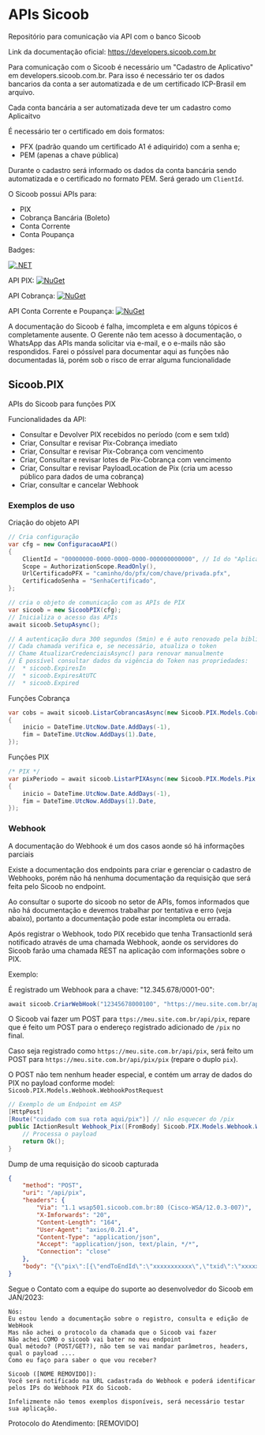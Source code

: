 
# APIs Sicoob
Repositório para comunicação via API com o banco Sicoob

Link da documentação oficial: https://developers.sicoob.com.br

Para comunicação com o Sicoob é necessário um "Cadastro de Aplicativo" em developers.sicoob.com.br. 
Para isso é necessário ter os dados bancarios da conta a ser automatizada e de um certificado ICP-Brasil em arquivo.

Cada conta bancária a ser automatizada deve ter um cadastro como Aplicaitvo

É necessário ter o certificado em dois formatos: 
* PFX (padrão quando um certificado A1 é adiquirido) com a senha e;
* PEM (apenas a chave pública)

Durante o cadastro será informado os dados da conta bancária sendo automatizada e o certificado no formato PEM. Será gerado um `ClientId`.

O Sicoob possui APIs para:
* PIX
* Cobrança Bancária (Boleto)
* Conta Corrente
* Conta Poupança

Badges:

[![.NET](https://github.com/SharpSistemas/SicoobAPI/actions/workflows/dotnet.yml/badge.svg)](https://github.com/SharpSistemas/SicoobAPI)

API PIX:
[![NuGet](https://buildstats.info/nuget/Sicoob.PIX)](https://www.nuget.org/packages/Sicoob.PIX)

API Cobrança: 
[![NuGet](https://buildstats.info/nuget/Sicoob.Cobranca)](https://www.nuget.org/packages/Sicoob.Cobranca)

API Conta Corrente e Poupança: 
[![NuGet](https://buildstats.info/nuget/Sicoob.Conta)](https://www.nuget.org/packages/Sicoob.Conta)

A documentação do Sicoob é falha, imcompleta e em alguns tópicos é completamente ausente.
O Gerente não tem acesso à documentação, o WhatsApp das APIs manda solicitar via e-mail, e o e-mails não são respondidos.
Farei o póssível para documentar aqui as funções não documentadas lá, porém sob o risco de errar alguma funcionalidade

## Sicoob.PIX

APIs do Sicoob para funções PIX

Funcionalidades da API:
* Consultar e Devolver PIX recebidos no período (com e sem txId)
* Criar, Consultar e revisar Pix-Cobrança imediato
* Criar, Consultar e revisar Pix-Cobrança com vencimento
* Criar, Consultar e revisar lotes de Pix-Cobrança com vencimento
* Criar, Consultar e revisar PayloadLocation de Pix (cria um acesso público para dados de uma cobrança)
* Criar, consultar e cancelar Webhook

### Exemplos de uso

Criação do objeto API

~~~C#
// Cria configuração
var cfg = new ConfiguracaoAPI()
{
    ClientId = "00000000-0000-0000-0000-000000000000", // Id do "Aplicativo" cadastrado em https://developers.sicoob.com.br
    Scope = AuthorizationScope.ReadOnly(),
    UrlCertificadoPFX = "caminho/do/pfx/com/chave/privada.pfx",
    CertificadoSenha = "SenhaCertificado",
};

// cria o objeto de comunicação com as APIs de PIX
var sicoob = new SicoobPIX(cfg);
// Inicializa o acesso das APIs
await sicoob.SetupAsync();

// A autenticação dura 300 segundos (5min) e é auto renovado pela biblioteca
// Cada chamada verifica e, se necessário, atualiza o token
// Chame AtualizarCredenciaisAsync() para renovar manualmente
// É possível consultar dados da vigência do Token nas propriedades:
//  * sicoob.ExpiresIn
//  * sicoob.ExpiresAtUTC
//  * sicoob.Expired
~~~

Funções Cobrança
~~~C#
var cobs = await sicoob.ListarCobrancasAsync(new Sicoob.PIX.Models.Cobranca.ConsultaRequest
{
    inicio = DateTime.UtcNow.Date.AddDays(-1),
    fim = DateTime.UtcNow.AddDays(1).Date,
});
~~~

Funções PIX
~~~C#
/* PIX */
var pixPeriodo = await sicoob.ListarPIXAsync(new Sicoob.PIX.Models.Pix.ConsultaRequest()
{
    inicio = DateTime.UtcNow.Date.AddDays(-1),
    fim = DateTime.UtcNow.AddDays(1).Date,
});
~~~

### Webhook

A documentação do Webhook é um dos casos aonde só há informações parciais

Existe a documentação dos endpoints para criar e gerenciar o cadastro de Webhooks, porém não há nenhuma documentação da requisição que será feita pelo Sicoob no endpoint.

Ao consultar o suporte do sicoob no setor de APIs, fomos informados que não há documentação e devemos trabalhar por tentativa e erro (veja abaixo), portanto a documentação pode estar incompleta ou errada.


Após registrar o Webhook, todo PIX recebido que tenha TransactionId será notificado através de uma chamada Webhook, 
aonde os servidores do Sicoob farão uma chamada REST na aplicação com informações sobre o PIX.

Exemplo:

É registrado um Webhook para a chave: "12.345.678/0001-00":
~~~ C#
await sicoob.CriarWebHook("12345678000100", "https://meu.site.com.br/api/");
~~~

O Sicoob vai fazer um POST para `ttps://meu.site.com.br/api/pix`, repare que é feito um POST para o endereço registrado adicionado de `/pix` no final.

Caso seja registrado como `https://meu.site.com.br/api/pix`, será feito um POST para `https://meu.site.com.br/api/pix/pix` (repare o duplo `pix`).

O POST não tem nenhum header especial, e contém um array de dados do PIX no payload conforme model: `Sicoob.PIX.Models.Webhook.WebhookPostRequest`

~~~C# 
// Exemplo de um Endpoint em ASP
[HttpPost]
[Route("cuidado com sua rota aqui/pix")] // não esquecer do /pix
public IActionResult Webhook_Pix([FromBody] Sicoob.PIX.Models.Webhook.WebhookPostRequest payload){
    // Processa o payload
    return Ok();
}
~~~

Dump de uma requisição do sicoob capturada
~~~ JSON
{
	"method": "POST",
	"uri": "/api/pix",
	"headers": {
		"Via": "1.1 wsap501.sicoob.com.br:80 (Cisco-WSA/12.0.3-007)",
		"X-Imforwards": "20",
		"Content-Length": "164",
		"User-Agent": "axios/0.21.4",
		"Content-Type": "application/json",
		"Accept": "application/json, text/plain, */*",
		"Connection": "close"
	},
	"body": "{\"pix\":[{\"endToEndId\":\"xxxxxxxxxxx\",\"txid\":\"xxxxxxxxxxx\",\"valor\":\"xxx.xx\",\"horario\":\"2020-01-01T00:00:00.000Z\",\"devolucoes\":[]}]}",
}
~~~


Segue o Contato com a equipe do suporte ao desenvolvedor do Sicoob em JAN/2023:
~~~
Nós: 
Eu estou lendo a documentação sobre o registro, consulta e edição de WebHook
Mas não achei o protocolo da chamada que o Sicoob vai fazer
Não achei COMO o sicoob vai bater no meu endpoint
Qual método? (POST/GET?), não tem se vai mandar parâmetros, headers, qual o payload ....
Como eu faço para saber o que vou receber?

Sicoob ([NOME REMOVIDO]):
Você será notificado na URL cadastrada do Webhook e poderá identificar pelos IPs do Webhook PIX do Sicoob.

Infelizmente não temos exemplos disponíveis, será necessário testar sua aplicação.
~~~
Protocolo do Atendimento: [REMOVIDO]

